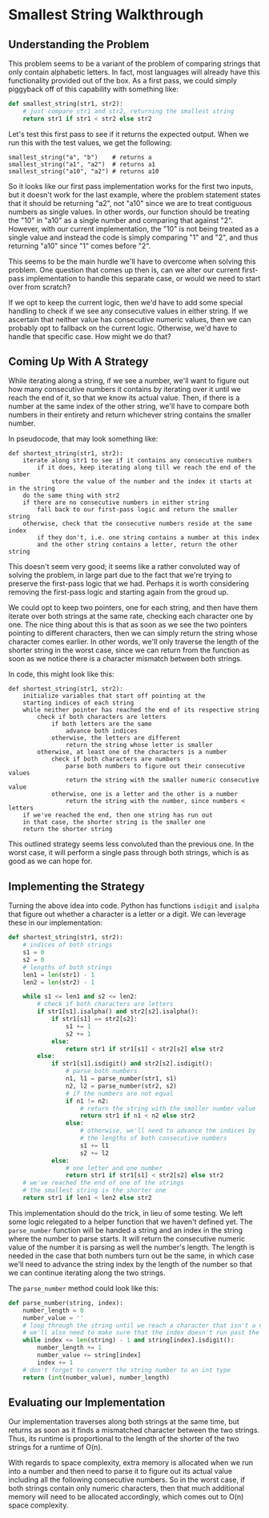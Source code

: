 # Smallest String Walkthrough

## Understanding the Problem

This problem seems to be a variant of the problem of comparing strings that only
contain alphabetic letters. In fact, most languages will already have this
functionality provided out of the box. As a first pass, we could simply
piggyback off of this capability with something like:

```python
def smallest_string(str1, str2):
    # just compare str1 and str2, returning the smallest string
    return str1 if str1 < str2 else str2
```

Let's test this first pass to see if it returns the expected output. When we run
this with the test values, we get the following:

```
smallest_string("a", "b")    # returns a
smallest_string("a1", "a2")  # returns a1
smallest_string("a10", "a2") # returns a10
```

So it looks like our first pass implementation works for the first two inputs,
but it doesn't work for the last example, where the problem statement states
that it should be returning "a2", not "a10" since we are to treat contiguous
numbers as single values. In other words, our function should be treating the
"10" in "a10" as a single number and comparing that against "2". However, with
our current implementation, the "10" is not being treated as a single value and
instead the code is simply comparing "1" and "2", and thus returning "a10" since
"1" comes before "2".

This seems to be the main hurdle we'll have to overcome when solving this
problem. One question that comes up then is, can we alter our current first-pass
implementation to handle this separate case, or would we need to start over from
scratch?

If we opt to keep the current logic, then we'd have to add some special handling
to check if we see any consecutive values in either string. If we ascertain that
neither value has consecutive numeric values, then we can probably opt to
fallback on the current logic. Otherwise, we'd have to handle that specific
case. How might we do that?

## Coming Up With A Strategy

While iterating along a string, if we see a number, we'll want to figure out how
many consecutive numbers it contains by iterating over it until we reach the end
of it, so that we know its actual value. Then, if there is a number at the same
index of the other string, we'll have to compare both numbers in their entirety
and return whichever string contains the smaller number.

In pseudocode, that may look something like:

```
def shortest_string(str1, str2):
    iterate along str1 to see if it contains any consecutive numbers
        if it does, keep iterating along till we reach the end of the number
            store the value of the number and the index it starts at in the string
    do the same thing with str2
    if there are no consecutive numbers in either string
        fall back to our first-pass logic and return the smaller string
    otherwise, check that the consecutive numbers reside at the same index
        if they don't, i.e. one string contains a number at this index
        and the other string contains a letter, return the other string
```

This doesn't seem very good; it seems like a rather convoluted way of solving
the problem, in large part due to the fact that we're trying to preserve the
first-pass logic that we had. Perhaps it is worth considering removing the
first-pass logic and starting again from the groud up.

We could opt to keep two pointers, one for each string, and then have them
iterate over both strings at the same rate, checking each character one by one.
The nice thing about this is that as soon as we see the two pointers pointing to
different characters, then we can simply return the string whose character comes
earlier. In other words, we'll only traverse the length of the shorter string in
the worst case, since we can return from the function as soon as we notice there
is a character mismatch between both strings.

In code, this might look like this:

```
def shortest_string(str1, str2):
    initialize variables that start off pointing at the
    starting indices of each string
    while neither pointer has reached the end of its respective string
        check if both characters are letters
            if both letters are the same
                advance both indices
            otherwise, the letters are different
                return the string whose letter is smaller
        otherwise, at least one of the characters is a number
            check if both characters are numbers
                parse both numbers to figure out their consecutive values
                return the string with the smaller numeric consecutive value
            otherwise, one is a letter and the other is a number
                return the string with the number, since numbers < letters
    if we've reached the end, then one string has run out
    in that case, the shorter string is the smaller one
    return the shorter string
```

This outlined strategy seems less convoluted than the previous one. In the
worst case, it will perform a single pass through both strings, which is as good
as we can hope for.

## Implementing the Strategy

Turning the above idea into code. Python has functions `isdigit` and `isalpha`
that figure out whether a character is a letter or a digit. We can leverage these
in our implementation:

```python
def shortest_string(str1, str2):
    # indices of both strings
    s1 = 0
    s2 = 0
    # lengths of both strings
    len1 = len(str1) - 1
    len2 = len(str2) - 1

    while s1 <= len1 and s2 <= len2:
        # check if both characters are letters
        if str1[s1].isalpha() and str2[s2].isalpha():
            if str1[s1] == str2[s2]:
                s1 += 1
                s2 += 1
            else:
                return str1 if str1[s1] < str2[s2] else str2
        else:
            if str1[s1].isdigit() and str2[s2].isdigit():
                # parse both numbers
                n1, l1 = parse_number(str1, s1)
                n2, l2 = parse_number(str2, s2)
                # if the numbers are not equal
                if n1 != n2:
                    # return the string with the smaller number value
                    return str1 if n1 < n2 else str2
                else:
                    # otherwise, we'll need to advance the indices by
                    # the lengths of both consecutive numbers
                    s1 += l1
                    s2 += l2
            else:
                # one letter and one number
                return str1 if str1[s1] < str2[s2] else str2
    # we've reached the end of one of the strings
    # the smallest string is the shorter one
    return str1 if len1 < len2 else str2

```

This implementation should do the trick, in lieu of some testing. We left some
logic relegated to a helper function that we haven't defined yet. The
`parse_number` function will be handed a string and an index in the string where
the number to parse starts. It will return the consecutive numeric value of
the number it is parsing as well the number's length. The length is needed in
the case that both numbers turn out be the same, in which case we'll need to
advance the string index by the length of the number so that we can continue
iterating along the two strings.

The `parse_number` method could look like this:

```python
def parse_number(string, index):
    number_length = 0
    number_value = ''
    # loop through the string until we reach a character that isn't a number
    # we'll also need to make sure that the index doesn't run past the string
    while index <= len(string) - 1 and string[index].isdigit():
        number_length += 1
        number_value += string[index]
        index += 1
    # don't forget to convert the string number to an int type
    return (int(number_value), number_length)
```

## Evaluating our Implementation

Our implementation traverses along both strings at the same time, but returns as
soon as it finds a mismatched character between the two strings. Thus, its
runtime is proportional to the length of the shorter of the two strings for a
runtime of O(n).

With regards to space complexity, extra memory is allocated when we run into a
number and then need to parse it to figure out its actual value including all
the following consecutive numbers. So in the worst case, if both strings contain
only numeric characters, then that much additional memory will need to be
allocated accordingly, which comes out to O(n) space complexity.
